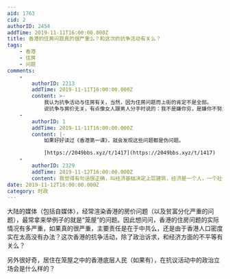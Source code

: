 ```yaml
---
aid: 1763
cid: 2
authorID: 2454
addTime: 2019-11-11T16:00:00.000Z
title: 香港的住房问题真的很严重么？和这次的抗争活动有关么？
tags:
    - 香港
    - 住房
    - 问题
comments:
    -
        authorID: 2213
        addTime: 2019-11-11T16:00:00.000Z
        content: >-
            我认为抗争活动与住房有关，当然，因为住房问题而上街的肯定不是全部。
            说抗争与房价无关，有点像女人跟男人分手时说的：我不是嫌你穷，是嫌你不努力/没有能力。似乎一旦把抗争与房价扯上关系，就显得拜金，显得Low了。
    -
        authorID: 1
        addTime: 2019-11-11T16:00:00.000Z
        content: |-
            如果好好读过《香港第一课》，就会发现这些问题都是伪问题。

            [https://2049bbs.xyz/t/1417](https://2049bbs.xyz/t/1417)
    -
        authorID: 2329
        addTime: 2019-11-12T16:00:00.000Z
        content: 我觉得有句话很正确，叫经济基础决定上层建筑，经济是一个人，一个社会发展的根本，如果一个地方的经济出现了某种问题，肯定会有其他的连锁反应。
date: 2019-11-12T16:00:00.000Z
category: 时政
---
```


大陆的媒体（包括自媒体），经常渲染香港的房价问题（以及贫富分化严重的问题），最常拿来举例子的就是“笼屋”的问题。因此想问问，香港的住房问题的实际情况有多严重，如果真的很严重，主要责任是在于中共么，还是由于香港人口密度实在太高没有办法？这次香港的抗争活动，除了政治诉求，和经济方面的不平等有关么？

另外很好奇，居住在笼屋之中的香港底层人民（如果有），在抗议活动中的政治立场会是什么样的？
